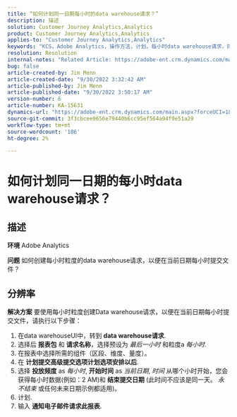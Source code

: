 ```yaml
---
title: “如何计划同一日期每小时的data warehouse请求？”
description: 描述
solution: Customer Journey Analytics,Analytics
product: Customer Journey Analytics,Analytics
applies-to: "Customer Journey Analytics,Analytics"
keywords: "KCS，Adobe Analytics，操作方法，计划，每小时data warehouse请求，同一日期"
resolution: Resolution
internal-notes: "Related Article: https://adobe-ent.crm.dynamics.com/main.aspx?appid=c8f3a4cd-a068-e911-a957-000d3a34e00b&pagetype=entityrecord&etn=knowledgearticle&id=b5d08a45-cea0-ea11-a812-000d3a303484"
bug: false
article-created-by: Jim Menn
article-created-date: "9/30/2022 3:32:42 AM"
article-published-by: Jim Menn
article-published-date: "9/30/2022 3:50:17 AM"
version-number: 6
article-number: KA-15631
dynamics-url: "https://adobe-ent.crm.dynamics.com/main.aspx?forceUCI=1&pagetype=entityrecord&etn=knowledgearticle&id=5897e786-7040-ed11-9db1-0022480866ad"
source-git-commit: 3f3cbcee9656e79440b6cc95ef564a94f9e51a29
workflow-type: tm+mt
source-wordcount: '186'
ht-degree: 2%

---
```


# 如何计划同一日期的每小时data warehouse请求？

## 描述


<b>环境</b>
Adobe Analytics

<b>问题</b>
如何创建每小时粒度的data warehouse请求，以便在当前日期每小时提交文件？


## 分辨率


<b>解决方案</b>
要使用每小时粒度创建Data warehouse请求，以便在当前日期每小时提交文件，请执行以下步骤：

1. 在data warehouseUI中，转到 <b>data warehouse请求</b>.
2. 选择后 <b>报表包</b> 和 <b>请求名称</b>，选择预设为 *最后一小时* 和粒度a *每小时*.
3. 在报表中选择所需的组件（区段、维度、量度）。
4. 在 <b>计划提交</b><b>高级提交选项</b><b>计划选项</b><b>安排以后</b>.
5. 选择 <b>投放频度</b> as *每小时*, <b>开始时间</b> as *当前日期*, *时间* 从哪个小时开始，您会获得每小时数据(例如：2 AM)和 <b>结束提交日期</b> (此时间不应该是同一天。 *永不结束* 或任何未来日期示例都适用)。
6. 计划.
7. 输入 <b>通知电子邮件</b><b>请求此报表</b>.

